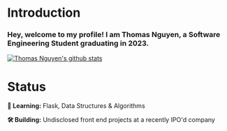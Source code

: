 # Introduction
### Hey, welcome to my profile! I am Thomas Nguyen, a Software Engineering Student graduating in 2023.

[![Thomas Nguyen's github stats](https://github-readme-stats.vercel.app/api?username=tnguyenswe&theme=nord)](https://tnguyenswe.github.io/portfolio)

# Status
**🤔 Learning:** Flask, Data Structures & Algorithms

**🛠️ Building:** Undisclosed front end projects at a recently IPO'd company
